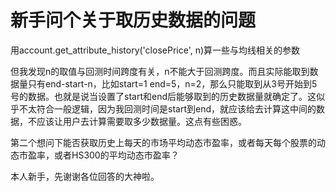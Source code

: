 # 新手问个关于取历史数据的问题

用account.get_attribute_history('closePrice', n)算一些与均线相关的参数

但我发现n的取值与回测时间跨度有关，n不能大于回测跨度。而且实际能取到数据量只有end-start-n，比如start=1 end=5，n=2，那么只能取到从3号开始到5号的数据。也就是说当设置了start和end后能够取到的历史数据量就确定了。这似乎不太符合一般逻辑，因为我回测时间是start到end，就应该给去计算这中间的数据，不应该让用户去计算需要取多少数据量。这点有些困惑。

第二个想问下能否获取历史上每天的市场平均动态市盈率，或者每天每个股票的动态市盈率，或者HS300的平均动态市盈率？

本人新手，先谢谢各位回答的大神啦。